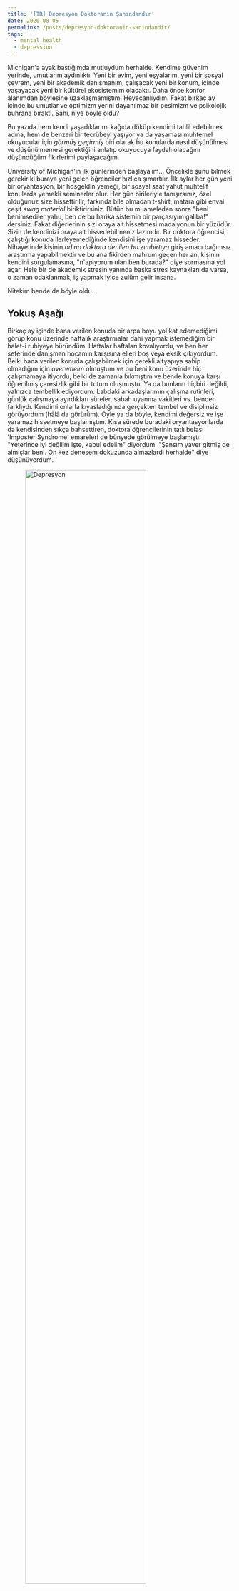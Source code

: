 ```yaml
---
title: '[TR] Depresyon Doktoranın Şanındandır'
date: 2020-08-05
permalink: /posts/depresyon-doktoranin-sanindandir/
tags:
  - mental health
  - depression
---
```


Michigan'a ayak bastığımda mutluydum herhalde. Kendime güvenim yerinde, umutlarım aydınlıktı. Yeni bir evim, yeni eşyalarım, yeni bir sosyal çevrem, yeni bir akademik danışmanım, çalışacak yeni bir konum, içinde yaşayacak yeni bir kültürel ekosistemim olacaktı. Daha önce konfor alanımdan böylesine uzaklaşmamıştım. Heyecanlıydım. Fakat birkaç ay içinde bu umutlar ve optimizm yerini dayanılmaz bir pesimizm ve psikolojik buhrana bıraktı. Sahi, niye böyle oldu?

Bu yazıda hem kendi yaşadıklarımı kağıda döküp kendimi tahlil edebilmek adına, hem de benzeri bir tecrübeyi yaşıyor ya da yaşaması muhtemel okuyucular için _görmüş geçirmiş_ biri olarak bu konularda nasıl düşünülmesi ve düşünülmemesi gerektiğini anlatıp okuyucuya faydalı olacağını düşündüğüm fikirlerimi paylaşacağım.

University of Michigan'ın ilk günlerinden başlayalım... Öncelikle şunu bilmek gerekir ki buraya yeni gelen öğrenciler hızlıca şımartılır. İlk aylar her gün yeni bir oryantasyon, bir hoşgeldin yemeği, bir sosyal saat yahut muhtelif konularda yemekli seminerler olur. Her gün birileriyle tanışırsınız, özel olduğunuz size hissettirilir, farkında bile olmadan t-shirt, matara gibi envai çeşit _swag material_ biriktirirsiniz. Bütün bu muameleden sonra "beni benimsediler yahu, ben de bu harika sistemin bir parçasıyım galiba!" dersiniz. Fakat diğerlerinin sizi oraya ait hissetmesi madalyonun bir yüzüdür. Sizin de kendinizi oraya ait hissedebilmeniz lazımdır. Bir doktora öğrencisi, çalıştığı konuda ilerleyemediğinde kendisini işe yaramaz hisseder. Nihayetinde kişinin _adına doktora denilen bu zımbırtıya_ giriş amacı bağımsız araştırma yapabilmektir ve bu ana fikirden mahrum geçen her an, kişinin kendini sorgulamasına, "n'apıyorum ulan ben burada?" diye sormasına yol açar. Hele bir de akademik stresin yanında başka stres kaynakları da varsa, o zaman odaklanmak, iş yapmak iyice zulüm gelir insana.

Nitekim bende de böyle oldu.


## Yokuş Aşağı

Birkaç ay içinde bana verilen konuda bir arpa boyu yol kat edemediğimi görüp konu üzerinde haftalık araştırmalar dahi yapmak istemediğim bir halet-i ruhiyeye büründüm. Haftalar haftaları kovalıyordu, ve ben her seferinde danışman hocamın karşısına elleri boş veya eksik çıkıyordum. Belki bana verilen konuda çalışabilmek için gerekli altyapıya sahip olmadığım için _overwhelm_ olmuştum ve bu beni konu üzerinde hiç çalışmamaya itiyordu, belki de zamanla bıkmıştım ve bende konuya karşı öğrenilmiş çaresizlik gibi bir tutum oluşmuştu. Ya da bunların hiçbiri değildi, yalnızca tembellik ediyordum. Labdaki arkadaşlarımın çalışma rutinleri, günlük çalışmaya ayırdıkları süreler, sabah uyanma vakitleri vs. benden farklıydı. Kendimi onlarla kıyasladığımda gerçekten tembel ve disiplinsiz görüyordum (hâlâ da görürüm). Öyle ya da böyle, kendimi değersiz ve işe yaramaz hissetmeye başlamıştım. Kısa sürede buradaki oryantasyonlarda da kendisinden sıkça bahsettiren, doktora öğrencilerinin tatlı belası 'Imposter Syndrome' emareleri de bünyede görülmeye başlamıştı. "Yeterince iyi değilim işte, kabul edelim" diyordum. "Şansım yaver gitmiş de almışlar beni. On kez denesem dokuzunda almazlardı herhalde" diye düşünüyordum.

<figure class="image">
  <img src="../../images/blog-posts/DepressionAtWork.jpg" alt="Depresyon" style="width:80%">
  <figcaption>Image credit: https://thriveglobal.com/stories/what-is-the-cost-of-depression-to-you-and-your-business/</figcaption>
</figure>



Tüm bunlar olurken bir yandan uzak ilişkimde sorunlar baş göstermişti. Tabii, size Michigan'a gelirken ardımda kız arkadaşımı bıraktığımı söylememiştim, değil mi? İki senelik kız arkadaşımı Türkiye'de bırakarak buraya gelmiştim. Partnerine hem tensel hem tinsel açıdan aşırı derecede bağlı olan bana (tipik boğa burcu <sup>swh</sup>) bu mesafeler hiç yaramamıştı. Telefon konuşmalarımız benim için git gide daha duygusal ve ağır geçmeye başlamıştı. Bir görüşme rutinimiz de olmadığı için takriben birkaç günde bir görüşüyor, görüştüğümüz zamanlarda da ben genelde kendisini ne kadar özlediğimi ve burada onsuz ne kadar zorlandığımı söylüyordum. Depresif halet-i ruhiyem, altı ay gibi kısa bir zamanda kız arkadaşıma kendimi çok zayıf göstermeme sebep olmuştu. Zamanla görüşme sıklığımız iyice azaldı (... ve nihayet sıfıra indi). Doktoraya uzaklara giden insanların çoğunun ilişkilerinde benzeri fazlar yaşadıklarını çok sonraları bir arkadaşım anlatacaktı.

<figure class="image">
  <img src="../../images/blog-posts/Relationship-Problems.jpg" alt="İlişki Problemleri" style="width:80%">
  <figcaption>Image credit: https://www.sdrelationshipplace.com/relationship-donts-with-dana-mcneil/</figcaption>
</figure>


İlk günlerde birçok kişi ile farklı oryantasyonlar, sosyal saatler ve yemeklerde tanıştığımı söylemiştim, değil mi? Yalnız o tanışılan insanlarla hukukumuz hiç uzun süreli olmadı. Ofisimden ve aldığım derslerden tanıdığım birkaç kişi haricinde hiç kimseyi kendime gerçekten yakın hissetmedim. Kendime yakın hissettiğim bu kişilerle de sıkça görüşebileceğimiz bir konjonktür yoktu ortada. Malum, herkes doktora öğrencisiydi, ve herkes çok yoğundu. Nadiren dışarı çıkıp birkaç saat muhabbet edebiliyorduk bu arkadaşlarla. Yani kısacası hem akademik problemler, hem de ilişki problemleri yaşarken yapayalnızdım. Arada bir lise ve üniversiteden dostlarımın uyanık olduğu uygun vakitleri kolluyor (saat farkı, n'apalım), onlara telefon açıp  onlara içimi döküyordum.  

Akademik yetersizlik, ilişki problemleri, yalnızlık. Tüm bunların üzerime saldırdığı o karanlık dönemde günde bir öğün (o da zorla) yemek yediğimi, ve günün 16 saatine yakınını yatağımdan çıkmadan geçirdiğimi hatırlıyorum. Ne kolumu kaldıracak tâkatim vardı, ne de kaldırmaya isteğim ve motivasyonum. Ortalama haftada bir kez kendimle baş başayken hıçkırarak ağlıyordum. Bu son söylediğim de zaten klinik tanılarda kullanılan güvenilir bir indikatörmüş. Neyse efendim.

Üniversitemin psikolojik yardım servisine başvurdum. Bu yazının belki de sevgili okuyucu için en kilit yeri burası. Biliyorum, eğer gerçekten depresyondaysan herhangi bir işi yapmak senin için inanılmaz bir irade gerektiriyor. Biliyorum, bir yere başvurmak, senden istenen o formu doldurmak veya psikoloji servisine kadar gitmek dünyanın en zor işleri. Fakat yine de bu hususta bana güven. Kendini azıcık iyi hissettiğin bir anı kolla, mümkünse sana yardım edecek birini bul, o formları muhakkak doldur ve o servise muhakkak bir kere olsun git. Bunu keyfî bir karar olarak düşünme. Bunu kendine ve yaşadığın topluma karşı bir sorumluluğun olarak düşün. Ahlakî bir zorunluluk olarak bunu yap. Psikologunla haftada bir dahi olsa konuşmak sana iyi gelecektir. Bana iyi geldi. Psikoloğunun iyi sorular sorması, beyninin içine girmesi falan da gerekmiyor. O iyi bir dinleyici olsun, yeter. Sen zaten anlattıkça kendi kendini tahlil ediyorsun ve muzdarip olduğun sorunları analiz ettikçe, küçük parçalara ayırdıkça onlar daha tahammül edilebilir hale geliyor. Neyse, az aşağıda tavsiyeleri topluca vereceğim. Kendi hikayeme geri döneyim. Bir tıp doktoruna da görünmek istedim ve psikiyatra da gidip antidepresanlık durumumun olup olmadığını sordum. Varmış gerçekten. Hatta depresyon skalasında bir hayli ilerlemişim. Fakat antidepresanlara karşı ağır bir önyargım olduğundan onları kullanmama kararı aldım. Bu karar da doğru muydu yanlış mıydı tartışılır. Tıp okuyan birçok arkadaşım almam gerektiğini söylemişti mesela. Belki de alsam durumu çok daha hızlı atlatıp toparlardım. Bilemiyorum.

Psikologumla görüşmelerim halet-i ruhiyemde iyileşmelerin önünü açmıştı. Fakat çalışma ve uyku açısından problemlerim devam ediyordu. Hâlâ çok fazla uyuyor, çok az çalışıyordum. Ardından Şubat ve Mart ayları geldi. Zihnim biraz toparlanmaya başlamıştı ama göz ardı ettiğim küçük bir ayrıntı vardı: _küresel ölçekte bir pandemi geliyordu_.

<figure class="image">
  <img src="../../images/blog-posts/covid.jpg" alt="Covid 19" style="width:80%">
  <figcaption>Virüs. Image credit: Freepik</figcaption>
</figure>

Pandemi, hâli hazırda yeterince seyrek olan sosyalleşme sıklığımı sıfır seviyesine indirdi. Güneş görüp hareket etmek namına yaptığım yegane düzenli eylem olan ofise gidip gelmek de böylelikle rafa kalkmıştı. Burada iyi anlaşabildiğim birkaç insandan biri olan ev arkadaşım pandemi sebebiyle Türkiye'ye dönmüştü. Birkaç ay evde tek başımaydım ve bu süreyi kendimle yüzleşmek, içinde bulunduğum kısır döngüden kurtulmak için harcamaya giriştim.

Sevgili danışman hocam yukarıda bahsetmiş olduğum, konunun akademik boyutuyla alakalı durumlarda son derece anlayışlı ve yardımsever davrandı. Yalnız bu sefer de ben kendi kendime kızıp "ulan koskoca hocanın düzenini bozuyorsun, onca işinin arasında bir de senin kaprislerinle uğraşıyor" diye kızmaya başladım kendime. İşte görüyorsunuz sevgili okuyucu, bir kez bu mantalite zihninizi ele geçirince şükretmeniz gereken şeyler bile şikayet sebebi oluyor <sup>1</sup>. Sanki gözünüzün önüne her şeyi kötü tarafından gösteren bir filtre konuyor (tabii bunu o zamanlara retrospektif olarak bakınca fark edip üzerinde makul bir şekilde düşünebiliyorsunuz, yaşarken hiç de böyle olmuyor).

Görüyorsunuz, kendi hikayemi fazlaca detaylı anlattım. Eminim okuyuculardan bazıları "bu mudur?" diyecek, bu anlattıklarımı solda sıfır bırakacak, en hakikisinden bir depresyon serüvenine kendileri sahip olduğunu düşünecek ve belki de hissettiklerimin çoğunun yersiz olduğunu düşünecek. Lakin dertsiz insan yok. Dertlerin bünyedeki şiddeti de insanın dertlerinin ortalaması ve standart sapmasına göre belirleniyor. Olaya öyle bakıp benimle hemhâl olursunuz diye ümit ediyorum... Bunları anlatma sebebim ise sempati toplamak, kendimi acındırmak falan değil. Benzeri bir süreçten geçiyor olan bir kişi dahi bu satırları okuyup yaşam kalitesini azıcık artırabilirse kendimi kazançlı sayarım. Bu sebeple yazımın __asıl__ kısmı burada başlıyor diyebilirim.

<figure class="image">
  <img src="../../images/blog-posts/phoenix.jpg" alt="Anka Kuşu küllerinden doğuyor" style="width:80%">
  <figcaption>Anka Kuşu. Image credit: Pinterest</figcaption>
</figure>

## Ne Yapmalı?

Daha önce de belirttiğim gibi, "şunu yapın, sonra da bunu, bakın süper hissedeceksiniz" tarzı tavsiyelerin pek bir yararı olmadığının farkındayım. Depresyondaki bir insan kendi kendinin ataletini kırabilecek güce sahip olamayabiliyor. Tam da bu sebepten, oyunu tek kişi oynamamanız gerekiyor.

- İlk yapacağınız şey, kendinizi kendisine azıcık da olsa mesul hissedebileceğiniz __birini bulmak__ olsun. Ailenizden, yakın arkadaşlarınızdan ya da saygı duyduğunuz insanlardan biri. Ona kendinizi ifade edin, içinizi boşaltın ve "yardıma ihtiyacınız olduğunu" söyleyin. Sabah yataktan kalkamıyor musunuz? O kişiden sizi arayıp uyandırmasını isteyin. Evden çıkmıyor musunuz? O kişiyle sadık kalacağınız bir akşam yürüyüşü planı yapın ki sizi zorla dışarıya çıkarsın. Malum, beynin böyle bir make-believe mekanizması vardır. Depresif değilken yaptığınız şeyleri yaptığınız takdirde beyniniz daha iyi olduğuna kendisini ikna edecektir.

Artık tek başımıza olmadığımızı varsayıyorum. Sırada ne var?

- __D-vitamini ve demir eksikliğinizi__ test ettirin. Organik canlılarız nihayetinde, birkaç mineral ve vitaminimiz eksik ya da fazla olsa hemen davranışlarımız değişiyor. D-vitamini ve demir bu konuda iki _usual suspect_. Özellikle az güneş gören bir coğrafyada yaşıyor ya da çok fazla çay tüketiyorsanız bu ikisinde eksiklik görülme ihtimali bir hayli fazlalaşıyor. Bir kan verip değerlerinizi ölçtürmede yarar var. Aylarca içinizi kıyan halet-i ruhiyenin sorumlusunun mikrogramlarla ölçülen bu ufaklıklar çıkması sizi kızdırabilecek olsa da başınıza gelebilecek durumların en iyisidir. Takviye ilaçlarla durumun hızlıca üstesinden gelinebileceğini gösterir.

- __Profesyonel destek__ şart. Hem psikiyatra hem de psikologa bir görünün. Yukarıda bahsettiğim badinize "beni doktora götür" deyin. Faydası bana oldu, size de olacağını ümit ederim. Faydası olmasa dahi sonraları bünyenize saldırabilecek "neden zamanında doktora/psikoloğa gitmedim ki yauvv" düşüncelerinden böylelikle kurtulmuş olursunuz.

- __Sosyal çevre__'nin desteği çok önemli. Çevrenizden gelecek _you don't walk alone_ hissiyatı yeri doldurulamayacak bir nimet. Yüzünüzü güldürmeye çalışan, dertlerinizle hemhâl olan ve orada olduğunu size hissettiren insanları asla çevrenizden uzaklaştırmayın. Depresyon yüzünden kabuğunuza çekilmek, daha çok izole olmak isteyeceksiniz. Bence bu bir geribesleme döngüsüne yol açıyor ve sonuçları hayli ağır oluyor.

Bir de şunu hatırlamak lazım ki, biz ne kadar kendimize müdahale etmeye çalışırsak çalışalım, __garbage in garbage out__ durumuna düşmemek lazım. Tamam, doktora gittik, arkadaş grubuyla iletişim halindeyiz vesaire, ama kendimize şöyle bir durup bakalım. Ben ne tüketiyorum, ne yiyip ne içiyorum, zamanımın büyük kısmını neleri görerek duyarak hissederek geçiriyorum? Bu sorulara yanıtlarınız belki de depresyonu haklı çıkaracak nitelikte!

- __Sosyal medyada__ nasıl içerikler tüketiyorsunuz? Bütün gün ekşisözlük ya da twitter'da scroll'luyorsanız ve Türkiye gibi (_kötü haber/iyi haber_) oranının hayli yüksek olduğu bir ülkenin ferdiyseniz size kötü haberlerim var. Yolsuzluk, şiddet, adaletsizlik, cinayet, gasp, liyakatsizlik gibi insanın psyche'sinde huzursuzluk yaratan şeylere düzenli olarak maruz kalmak insanı yoruyor. Öte yandan Instagram ve benzeri mecralarda _ulaşılamaz olanı_ temsil eden ve dopamin devrelerinizi uyaran içerikler de sizi git gide hissizleştirecek ve küçük şeylerden keyif alabilme yetinizi köreltecektir. Günlük sosyal medya kullanımınıza maksimum 45 dakika gibi alçakgönüllü bir limit koymak hiç de fena bir fikir olmayabilir.

- "__You are what you eat__". Yani "insan ne yerse odur" kardeşim. Bu yüzden _junk food_ ile beslenen bir kişiden gün boyu enerjik ve yüksek kondisyonlu olmasını beklemek biraz tuhaf olurdu herhalde. Depresif insanların bazısı çok fazla yemek yer, bazısının ise iştahı kesilir. Siz bunlardan hangisiyseniz ona uygun bir strateji geliştirmeniz lazım. Eğer günde bir öğün yemek yemeye başladıysanız, o yediğiniz şey bir pizza ya da burger menüsü olmasa iyi olur. Yendikten bir iki saat içinde kişinin üzerine balyoz gibi çöken bu tip gıdalar yerine kişiye gün boyu enerji verecek, sebzeli, protein ve yağ ağırlıklı gıdalarla beslenmek yerinde olacaktır. Eğer _stress eating_'e meyiliniz varsa da gün içinde sürekli yediğiniz şeyleri değiştirebilirsiniz. Gün boyu her afakanlar bastığında çikolata, kurabiye, kraker yiyorsanız bunun orta ve uzun vadede zihninizde pozitif bir etkiye yol açması beklenemez. Bunun yerine insana tokluk hissi veren ve besleyici özelliği olan badem, fındık, ceviz, kuru üzüm, kuru kayısı gibi _kaliteli snack_'lerden yemeniz hem yediğiniz miktarı azaltacak, hem de bünyenize daha faydalı olacaktır.

- Bakın kaç dakikadır konuşuyorum, daha ağzımdan __spor__ kelimesi çıkmadı. Bu biraz benim kendi spor yapmıyor oluşumdan kaynaklı herhalde. Lakin sporun depresyona etkisi gün gibi ortada. Hatta yapılan çalışmalara göre haftada birkaç gün düzenli spor yapmak, hafif bir antidepresandan daha etkili bir savunma mekanizması. Hem insana devinim kazandırıyor, hem de kişinin kendisini zorlamasından mütevellit bünyeye 'yapabilirim' duygusu aşılıyor. Spor yapmak çocukluktan alışılagelen bir şey olduğu için olsa gerek, hayatım boyunca bir türlü sporu rutinime katamadım. Ama düşünün sevgili okur, siz hiç halter kaldıran, boks yapan, top oynayan, kan ter içinde kalan bir insan imajını yatağından kalkamayan, sürekli yattığı giysilerle oturup duran bir insan imajıyla bağdaşlaştırabiliyor musunuz? Ben de öyle.

- __Uyku düzeni__ önemli arkadaşlar. Aynı saatte yatıp kalkan, karanlıkken uyuyup hava aydınlandığında uyanmak, yapabileceğiniz en süper işlerden biridir. Bunun d-vitamini ile bir alakası da olabilir tabii, fakat ben bunun daha çok insanın evrimsel geçmişiyle uyumu ve kaynak koduna uygunluğu ile alakalı olduğunu düşünüyorum. "İyi de abicim, uyanamıyoruz, uyansak da kalkamıyoruz dedik ya!" diyebilirsiniz. Bu konuda ben size ne yaptığımı söyleyeyim: Güneş ışıklı oda saatleri var ([örneğin şu](https://smile.amazon.com/gp/product/B07ZRFC6YM)). Saati diyelim ki sabah 7'ye kurdunuz, biraz önceden, mesela sabah 6'dan itibaren yavaş yavaş ışıldamaya başlıyor ve 7'ye kadar ışığının şiddetini artırıyor. Yaydığı ışık güneş ışığına benzer olduğundan bedeniniz gerçekten güneş doğmuş sanıp melatonin seviyesini bu sırada düşürüyor. Bunun sonucunda alarm çalacağı zaman daha rahat uyanıyorsunuz. Denenebilir.

- Son olarak depresyonun manevi ve spiritüel arkaplanından da bahsetmek istiyorum. Depresyon biraz da hayatının bir fark yarattığını hissetmeyen, uzun vadeli bir planı olmayan, ve hayatını anlamlandıramamış insanların problemidir. Hedefe atılmış ok gibi giden insanlarda depresyon falan olmaz. Depresyon daha çok "Nelerle uğraşıyorum ben böyle? Gelecekte ne yapacağım acaba? Hayata dair isteklerim nedir? On sene sonra kendimi nerede görüyorum? Hiçbir fikrim yok. Bir an esen bir rüzgara kapılıp gideceğim herhalde" diye düşünen insanların olayıdır. İnançlı insanlar bu konuda nispeten avantajlı. Örneğin din, insan hayatını anlamlandıran bir portrenin sınırlarını çizer: yapılması ve yapılmaması gereken şeyler üç aşağı beş yukarı bellidir, bu dünya ve öteki dünya konseptleri insanın varoluşunu konumlandırır, kişi de bu beklentiler etrafında yaşamını tayin eder. Gerçekten bir dine _iman etmiş_, yani kendisine çizilen bu rotaya yürekten inanmış bir insan kendisini önemsiz görmesi biraz zor. Kendisini _büyük plan_ denen yapbozun bir parçası olarak görür. Gerekli ve yeterlidir, buna mukabil kalbi hoşnuttur. Peki ya inanmıyorsak abicim? Dinin çağ dışı ya da saçma olduğunu düşünen biri de hayatını __anlamlandırmaya__ muhtaçtır. Bu bazen spiritualizm vasıtasıyla olur, bazısı bu yolda psychedelic'lerle uğraşır, bazısı metafiziksel olanı külliyen reddedip materyalist dünyada Kierkegaard- ve Sartre-vari bir anlam yaratım sürecine girer. Nasıl olursa olsun, bu lazımdır. Bu anlam arayışını kolay yoldan yapmanın bir yolu da yoktur. Sevgili okur, buna muhtaç iseniz bu sizin meselenizdir. Elinize bir kağıt ve kalem alıp kim olduğunuzu, kim olmak istediğinizi, hayattan beklentilerinizi vesaire yazıp iç hesaplaşmanızı yapmanız lazımdır. İyi şanslar dilerim.

Bakın yukarıda bir sürü şey saydım. Bunların hepsini ben muntazam bir şekilde uyguladım mı? Hayır. Eğer bunların hepsini yahut çoğunu yapabilecek bir iradeye hali hazırda sahipseniz zaten işler yoluna girmiş, ya da kısa sürede yoluna girecektir demektir. Eğer bunlardan bir ya da ikisini dahi yapmakta zorlanıyorsanız, belki de bir süre ilaç tedavisi görmeniz, modern tıbbın nimetlerinden yararlanmanız gerekiyordur. Mümkün olan en hızlı biçimde kendinizi bu ruhsal buhranlarınızdan kurtarabilme gücünü ve iradesini gösterebilmenizi can-ı gönülden ümit ederim sevgili okur.


## Şimdi Hayat

> _Şimdi hayat isterrr çiçeklerle gelsiiin, isterse vursun gitsiiiin... En bilindik yalanlarındannnnn bir yalan seçsin geeelsiiin..._

Ehm.. Nerde kalmıştık?

Şimdi çıkıp "Ya tamam da Alican, sen atlattın mı bu olayları tamamen? Sonra kelin ilacı olsa durumuyla karşılaşmayalım bak?" diyecektir birileri. Bu sebeple şu an ahval ve şeraitin nasıl olduğu hakkında birkaç kelam etmek istiyorum.

Yalan yok, bende hâlâ depresif hissiyatlar arada nüksediyor, ama eskisinden çok daha iyiyim. Haftada, en geç on günde bir, hiçbir şey yapmak istemediğim, dünya yansa umrumda olmayacak o mantaliteye bürünüveriyorum. Hatta o günlerde çevremden çokça "N'oldu oğlum bir şey mi oldu?" tepkileri alıyorum. Sessiz ve serin bir odada iyi bir gece uykusunun faydası oluyor. Herhalde kişi zihninin içindeki _gerçek_ problemleri tam olarak çözmediği takdirde bu nüksetmeler yaşanacak.


-----
### Notlar

<sup>1</sup>: "Kardeşim sen kendini hiç pozitif bir şey düşünmeye sevk edemiyor musun? Zihnin üzerinde hiç hakimiyetin yok mu?" diye haklı olarak sorulabilir burada. Sevgili okuyucu, tüm bu depresif zamanlarda aklınızın bir köşesinde her zaman optimist düşünceler oluyor. Örneğin pandemiden gerçekten etkilenen insanları, sağlığını ve işini kaybedenleri, haberlerde karşınıza çıkan yaşamları, hayatın sillesini yemiş onca yıkığı görüp "__benim durumum o kadar da kötü değil lan aslında__" diye düşünebiliyorsunuz. Fakat artık içinde bulunduğunuz biyolojik ve hormonal vaziyetten midir bilmiyorum, bu tür düşünceler bile evrilip şu hâli alıyor: "__benim durumum o kadar da kötü değil lan aslında__, __e o zaman neden hâlâ bu kadar mutsuzum :(__". En iyisi, mutsuzluk atakları geldiğinde onların gelip geçici hisler olduklarını, ve yaşanması gerektiklerini kendi kendinize hatırlatmak ve onlara alışmak.

